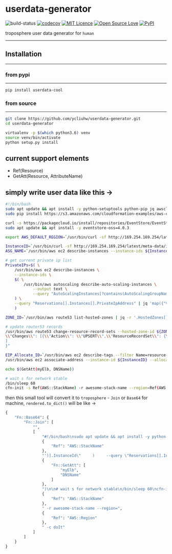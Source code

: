 # userdata-generator

![build-status](http://nginx.k8s.domainsecurity.cc/api/badges/ycliuhw/userdata-generator/status.svg?branch=master) [![codecov](https://codecov.io/gh/ycliuhw/userdata-generator/branch/master/graph/badge.svg)](https://codecov.io/gh/ycliuhw/userdata-generator)
[![MIT Licence](https://badges.frapsoft.com/os/mit/mit.svg?v=103)](https://opensource.org/licenses/mit-license.php)
[![Open Source Love](https://badges.frapsoft.com/os/v1/open-source.svg?v=103)](https://github.com/ellerbrock/open-source-badges/)
[![PyPI](https://img.shields.io/badge/pypi-v0.1.2-brightgreen.svg)](https://pypi.python.org/pypi/userdata-cool)

troposphere user data generator for `human`

---

## Installation

---

### from pypi

---

```bash
pip install userdata-cool
```

### from source

---

```bash
git clone https://github.com/ycliuhw/userdata-generator.git
cd userdata-generator

virtualenv -p $(which python3.6) venv
source venv/bin/activate
python setup.py install
```

## current support elements

* Ref(Resource)
* GetAtt(Resource, AttributeName)

## simply write user data like this ->

```bash
#!/bin/bash
sudo apt update && apt install -y python-setuptools python-pip jq awscli
sudo pip install https://s3.amazonaws.com/cloudformation-examples/aws-cfn-bootstrap-latest.tar.gz

curl -s https://packagecloud.io/install/repositories/EventStore/EventStore-OSS/script.deb.sh | sudo bash
sudo apt update && apt install -y eventstore-oss=4.0.3

export AWS_DEFAULT_REGION=`/usr/bin/curl -sf http://169.254.169.254/latest/dynamic/instance-identity/document | jq -r .region`

InstanceID=`/usr/bin/curl -sf http://169.254.169.254/latest/meta-data/instance-id/`
ASG_NAME=`/usr/bin/aws ec2 describe-instances --instance-ids ${InstanceID} --query "Reservations[0].Instances[0].Tags[?Key=='aws:autoscaling:groupName'].Value" | jq  -r '.|first'`

# get current private ip list
PrivateIPs=$( \
    /usr/bin/aws ec2 describe-instances \
    --instance-ids \
    $( \
        /usr/bin/aws autoscaling describe-auto-scaling-instances \
            --output text \
            --query "AutoScalingInstances[?contains(AutoScalingGroupName, 'Ref(AWS::StackName)')].InstanceId" \
    ) \
    --query "Reservations[].Instances[].PrivateIpAddress" | jq 'map({"Value": .})' \
    )

ZONE_ID=`/usr/bin/aws route53 list-hosted-zones | jq -r '.HostedZones[]|select(.Name=="example.com.au.")|.Id'|cut -d'/' -f3`

# update router53 records
/usr/bin/aws route53 change-resource-record-sets --hosted-zone-id ${ZONE_ID} --change-batch "{
\\"Changes\\": [{\\"Action\\": \\"UPSERT\\",\\"ResourceRecordSet\\": {\\"Name\\": \\"Ref(es-dns-lookup.example.com.au)\\",\\"Type\\": \\"A\\",\\"TTL\\": 60,\\"ResourceRecords\\": ${PrivateIPs}}}
]
}"

EIP_Allocate_ID=`/usr/bin/aws ec2 describe-tags --filter Name=resource-id,Values=${InstanceID} | jq -r '.Tags[] | select(.Key=="{{elastic_ip_tag_name}}") | .Value'`
/usr/bin/aws ec2 associate-address --instance-id ${InstanceID} --allocation-id ${EIP_Allocate_ID}

echo $(GetAtt(myElb, DNSName))

# wait s for network stable
/bin/sleep 60
cfn-init -s Ref(AWS::StackName) -r awesome-stack-name --region=Ref(AWS::Region) -c doIt
```

then this small tool will convert it to `troposphere` - `Join` or `Base64` for machine, `rendered.to_dict()` will be like ->

```python
{
    "Fn::Base64": {
        "Fn::Join": [
            "",
            [
                "#!/bin/bash\nsudo apt update && apt install -y python-setuptools python-pip jq awscli\nsudo pip install https://s3.amazonaws.com/cloudformation-examples/aws-cfn-bootstrap-latest.tar.gz\n\ncurl -s https://packagecloud.io/install/repositories/EventStore/EventStore-OSS/script.deb.sh | sudo bash\nsudo apt update && apt install -y eventstore-oss=4.0.3\n\nexport AWS_DEFAULT_REGION=`/usr/bin/curl -sf http://169.254.169.254/latest/dynamic/instance-identity/document | jq -r .region`\n\nInstanceID=`/usr/bin/curl -sf http://169.254.169.254/latest/meta-data/instance-id/`\nASG_NAME=`/usr/bin/aws ec2 describe-instances --instance-ids ${InstanceID} --query \"Reservations[0].Instances[0].Tags[?Key=='aws:autoscaling:groupName'].Value\" | jq  -r '.|first'`\n\n# get current private ip list\nPrivateIPs=$(     /usr/bin/aws ec2 describe-instances     --instance-ids     $(         /usr/bin/aws autoscaling describe-auto-scaling-instances             --output text             --query \"AutoScalingInstances[?contains(AutoScalingGroupName, '",
                {
                    "Ref": "AWS::StackName"
                },
                "')].InstanceId\"     )     --query \"Reservations[].Instances[].PrivateIpAddress\" | jq 'map({\"Value\": .})'     )\n\nZONE_ID=`/usr/bin/aws route53 list-hosted-zones | jq -r '.HostedZones[]|select(.Name==\"example.com.au.\")|.Id'|cut -d'/' -f3`\n\n# update router53 records\n/usr/bin/aws route53 change-resource-record-sets --hosted-zone-id ${ZONE_ID} --change-batch \"{\n\\\"Changes\\\": [{\\\"Action\\\": \\\"UPSERT\\\",\\\"ResourceRecordSet\\\": {\\\"Name\\\": \\\"Ref(es-dns-lookup.example.com.au)\\\",\\\"Type\\\": \\\"A\\\",\\\"TTL\\\": 60,\\\"ResourceRecords\\\": ${PrivateIPs}}}\n]\n}\"\n\nEIP_Allocate_ID=`/usr/bin/aws ec2 describe-tags --filter Name=resource-id,Values=${InstanceID} | jq -r '.Tags[] | select(.Key==\"{{elastic_ip_tag_name}}\") | .Value'`\n/usr/bin/aws ec2 associate-address --instance-id ${InstanceID} --allocation-id ${EIP_Allocate_ID}\n\necho $(",
                {
                    "Fn::GetAtt": [
                        "myElb",
                        "DNSName"
                    ]
                },
                ")\n\n# wait s for network stable\n/bin/sleep 60\ncfn-init -s ",
                {
                    "Ref": "AWS::StackName"
                },
                " -r awesome-stack-name --region=",
                {
                    "Ref": "AWS::Region"
                },
                " -c doIt"
            ]
        ]
    }
}
```
